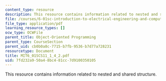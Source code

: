 ```yaml
---
content_type: resource
description: This resource contains information related to nested and shared structure.
file: /courses/6-01sc-introduction-to-electrical-engineering-and-computer-science-i-spring-2011/7fd232a950a48bc481cc7d9100350105_MIT6_01SCS11_1_4_2.pdf
file_type: application/pdf
learning_resource_types: []
ocw_type: OCWFile
parent_title: Object-Oriented Programming
parent_type: CourseSection
parent_uid: cb0b0a8c-7715-b7fb-9536-b7d77a728231
resourcetype: Document
title: MIT6_01SCS11_1_4_2.pdf
uid: 7fd232a9-50a4-8bc4-81cc-7d9100350105
---
```

This resource contains information related to nested and shared structure.